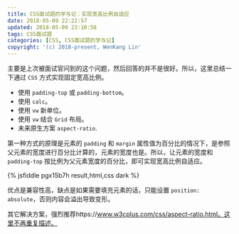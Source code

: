 ```yaml
---
title: CSS面试题的学与记：实现宽高比例自适应
date: 2018-05-09 22:22:57
updated: 2018-05-09 23:10:58
tags: CSS面试题
categories: [CSS, CSS面试题的学与记]
copyright: '(c) 2018-present, WenKang Lin'
---
```


主要是上次被面试官问到的这个问题，然后回答的并不是很好。所以，这里总结一下通过 `CSS` 方式实现固定宽高比例。

* 使用 `padding-top` 或 `padding-bottom`。
* 使用 `calc`。
* 使用 `vw` 新单位。
* 使用 `vw` 结合 `Grid` 布局。
* 未来原生方案 `aspect-ratio`.

<!-- more -->

第一种方式的原理是元素的 `padding` 和 `margin` 属性值为百分比的情况下，是参照父元素的宽度进行百分比计算的，元素的宽度也是。所以，让元素的宽度和 `padding-top` 按比例为父元素宽度的百分比，即可实现宽高比例自适应。

{% jsfiddle pgx15b7h result,html,css dark %}

优点是兼容性高，缺点是如果需要填充元素的话，只能设置 `position: absolute`，否则内容会溢出导致变形。

其它解决方案，强烈推荐https://www.w3cplus.com/css/aspect-ratio.html。这里不再重复描述。
